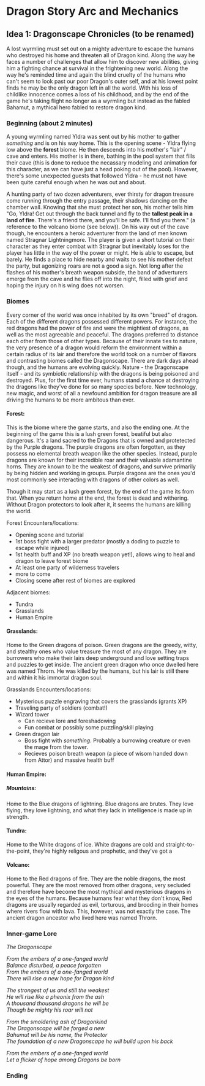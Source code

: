 # Dragon Story Arc and Mechanics

## Idea 1: Dragonscape Chronicles (to be renamed)
A lost wyrmling must set out on a mighty adventure to escape the humans who destroyed his home and threaten all of Dragon kind. Along the way he faces a number of challenges that allow him to discover new abilities, giving him a fighting chance at survival in the frightening new world. Along the way he's reminded time and again the blind cruelty of the humans who can't seem to look past our poor Dragon's outer self, and at his lowest point finds he may be the only dragon left in all the world. With his loss of childlike innocence comes a loss of his childhood, and by the end of the game he's taking flight no longer as a wyrmling but instead as the fabled Bahamut, a mythical hero fabled to restore dragon kind.

### Beginning (about 2 minutes)
A young wyrmling named Yldra was sent out by his mother to gather _something_ and is on his way home. This is the opening scene - Yldra flying low above the **forest** biome. He then descends into his mother's "lair" / cave and enters. His mother is in there, bathing in the pool system that fills their cave (this is done to reduce the necassary modeling and animation for this character, as we can have just a head poking out of the pool). However, there's some unexpected guests that followed Yldra - he must not have been quite careful enough when he was out and about.

A hunting party of two dozen adventurers, ever thirsty for dragon treasure come running through the entry passage, their shadows dancing on the chamber wall. Knowing that she must protect her son, his mother tells him "Go, Yldra! Get out through the back tunnel and fly to the **tallest peak in a land of fire**. There's a friend there, and you'll be safe. I'll find you there." (a reference to the volcano biome (see below)). On his way out of the cave though, he encounters a heroic adventurer from the land of men known named Stragnar Lightningmore. The player is given a short tutorial on their character as they enter combat with Stragnar but inevitably loses for the player has little in the way of the power or might. He is able to escape, but barely. He finds a place to hide nearby and waits to see his mother defeat the party, but agonizing roars are not a good a sign. Not long after the flashes of his mother's breath weapon subside, the band of adverturers emerge from the cave and he flies off into the night, filled with grief and hoping the injury on his wing does not worsen.

### Biomes

Every corner of the world was once inhabited by its own "breed" of dragon. Each of the different dragons possessed different powers. For instance, the red dragons had the power of fire and were the mightiest of dragons, as well as the most agreeable and peaceful. The dragons preferred to distance each other from those of other types. Because of their innate ties to nature, the very presence of a dragon would reform the environment within a certain radius of its lair and therefore the world took on a number of flavors and contrasting biomes called the Dragonscape. There are dark days ahead though, and the humans are evolving quickly. Nature - the Dragonscape itself - and its symbiotic relationship with the dragons is being poisoned and destroyed. Plus, for the first time ever, humans stand a chance at destroying the dragons like they've done for so many species before. New technology, new magic, and worst of all a newfound ambition for dragon treasure are all driving the humans to be more ambitous than ever.

#### Forest:
This is the biome where the game starts, and also the ending one. At the beginning of the game this is a lush green forest, beatiful but also dangerous. It's a land sacred to the Dragons that is owned and protetected by the Purple dragons. The purple dragons are often forgotten, as they possess no elemental breath weapon like the other species. Instead, purple dragons are known for their incredible roar and their valuable adamantine horns. They are known to be the weakest of dragons, and survive primarily by being hidden and working in groups. Purple dragons are the ones you'd most commonly see interacting with dragons of other colors as well.

Though it may start as a lush green forest, by the end of the game its from that. When you return home at the end, the forest is dead and withering. Without Dragon protectors to look after it, it seems the humans are killing the world.

Forest Encounters/locations:
- Opening scene and tutorial
- 1st boss fight with a larger predator (mostly a doding to puzzle to escape while injured)
- 1st health buff and XP (no breath weapon yet!), allows wing to heal and dragon to leave forest biome
- At least one party of wilderness travelers
- more to come
- Closing scene after rest of biomes are explored

Adjacent biomes:
- Tundra
- Grasslands
- Human Empire

#### Grasslands:
Home to the Green dragons of poison. Green dragons are the greedy, witty, and stealthy ones who value treasure the most of any dragon. They are burrowers who make their lairs deep underground and love setting traps and puzzles to get inside. The ancient green dragon who once dwelled here was named Throrn. He was killed by the humans, but his lair is still there and within it his immortal dragon soul. 

Grasslands Encounters/locations:
- Mysterious puzzle engraving that covers the grasslands (grants XP)
- Traveling party of soldiers (combat!)
- Wizard tower
  - Can recieve lore and foreshadowing
  - Fun combat or possibly some puzzling/skill playing
- Green dragon lair
  - Boss fight with _something_. Probably a burrowing creature or even the mage from the tower.
  - Recieves poison breath weapon (a piece of wisom handed down from Attor) and massive health buff

#### Human Empire:

##### Mountains:
Home to the Blue dragons of lightning. Blue dragons are brutes. They love flying, they love lightning, and what they lack in intelligence is made up in strength.

#### Tundra:
Home to the White dragons of ice. White dragons are cold and straight-to-the-point, they're highly religous and prophetic, and they've got a 

#### Volcano:
Home to the Red dragons of fire. They are the noble dragons, the most powerful. They are the most removed from other dragons, very secluded and therefore have become the most mythical and mysterious dragons in the eyes of the humans. Because humans fear what they don't know, Red dragons are usually regarded as evil, torturous, and brooding in their homes where rivers flow with lava. This, however, was not exactly the case. The ancient dragon ancestor who lived here was named Throrn.  


### Inner-game Lore

_The Dragonscape_

_From the embers of a one-fanged world_ <br>
_Balance disturbed, a peace forgotten_ <br>
_From the embers of a one-fanged world_ <br>
_There will rise a new hope for Dragon kind_ <br>

_The strongest of us and still the weakest_ <br>
_He will rise like a pheonix from the ash_ <br>
_A thousand thousand dragons he will be_ <br>
_Though be mighty his roar will not_ <br>

_From the smoldering ash of Dragonkind_ <br>
_The Dragonscape will be forged a new_ <br>
_Bahumut will be his name, the Protector_ <br>
_The foundation of a new Dragonscape he will build upon his back_ <br>

_From the embers of a one-fanged world_ <br>
_Let a flicker of hope among Dragons be born_ <br>

### Ending
